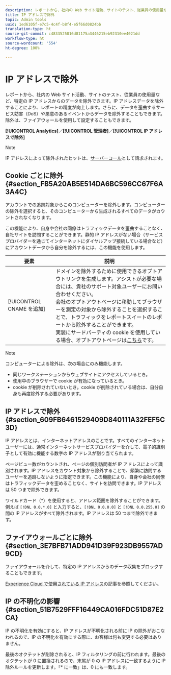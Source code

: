 ```yaml
---
description: レポートから、社内の Web サイト活動、サイトのテスト、従業員の使用量など、特定の IP アドレスからのデータを除外できます。IP アドレスデータを除外することにより、レポートの精度が向上します。さらに、データを歪曲するサービス妨害（DoS）や悪意のあるイベントからデータを除外することもできます。除外は、ファイアウォールを使用して設定することもできます。
title: IP アドレスで除外
topic: Admin tools
uuid: 1ed6105f-e7c5-4c4f-b8f4-e5f66d0824bb
translation-type: ht
source-git-commit: c4833525816d81175a3446215eb92310ee4021dd
workflow-type: ht
source-wordcount: '554'
ht-degree: 100%

---
```



# IP アドレスで除外

レポートから、社内の Web サイト活動、サイトのテスト、従業員の使用量など、特定の IP アドレスからのデータを除外できます。IP アドレスデータを除外することにより、レポートの精度が向上します。さらに、データを歪曲するサービス妨害（DoS）や悪意のあるイベントからデータを除外することもできます。除外は、ファイアウォールを使用して設定することもできます。

**[!UICONTROL Analytics]**／**[!UICONTROL 管理者]**／**[!UICONTROL IP アドレスで除外]**

>[!NOTE]
>
>IP アドレスによって除外されたヒットは、[サーバーコール](https://docs.adobe.com/content/help/ja-JP/analytics/technotes/terms.html)として請求されます。

## Cookie ごとに除外 {#section_FB5A20AB5E514DA6BC596CC67F6A3A4C}

アカウントでの追跡対象からこのコンピューターを除外します。コンピューターの除外を選択すると、そのコンピューターから生成されるすべてのデータがカウントされなくなります。

この機能により、自身や会社の同僚はトラフィックデータを歪曲することなく、自社サイトを訪問することができます。静的 IP アドレスがない場合（サービスプロバイダーを通じてインターネットにダイヤルアップ接続している場合など）にアカウントデータから自分を除外するには、この機能を使用します。

| 要素 | 説明 |
|--- |--- |
| [!UICONTROL CNAME を追加] | ドメインを除外するために使用できるオプトアウトリンクを生成します。アシストが必要な場合には、貴社のサポート対象ユーザーにお問い合わせください。<br>会社のオプトアウトページに移動してブラウザーを測定の対象から除外することを選択することで、トラフィックをレポートスイートのレポートから除外することができます。<br>実装にサードパーティの cookie を使用している場合、オプトアウトページは[こちら](https://democorp.112.2o7.net/optout.html?locale=ja_JP&amp;popup=true)です。 |

>[!NOTE]
>
>コンピューターによる除外は、次の場合にのみ機能します。
>
> * 同じワークステーションからウェブサイトにアクセスしているとき。
> * 使用中のブラウザーで cookie が有効になっているとき。
> * cookie が削除されていないとき。cookie が削除されている場合は、自分自身も再度除外する必要があります。


## IP アドレスで除外{#section_609FB6461529409D840111A32FEF5C3D}

IP アドレスとは、インターネットアドレスのことです。すべてのインターネットユーザーには、通常インターネットサービスプロバイダーを介して、電子的識別子として有効に機能する数字の IP アドレスが割り当てられます。

ページビュー数がカウントされ、ページの個別訪問者が IP アドレスによって識別されます。IP アドレスをカウント対象から除外することで、頻繁に訪問するユーザーを追跡しないように指定できます。この機能により、自身や会社の同僚はトラフィックデータを歪めることなく、サイトを訪問できます。IP アドレスは 50 つまで除外できます。

ワイルドカード（*）を使用すると、アドレス範囲を除外することができます。例えば `[!DNL 0.0.*.0]` と入力すると、`[!DNL 0.0.0.0]` と `[!DNL 0.0.255.0]` の間の IP アドレスがすべて除外されます。IP アドレスは 50 つまで除外できます。

## ファイアウォールごとに除外 {#section_3E7BFB71ADD941D39F923DB9557AD9CD}

ファイアウォールを介して、特定の IP アドレスからのデータ収集をブロックすることもできます。

[Experience Cloud で使用されている IP アドレス](https://helpx.adobe.com/jp/analytics/kb/adobe-ip-addresses.html)の記事を参照してください。

## IP の不明化の影響{#section_51B7529FFF16449CA016FDC51D87E2CA}

IP の不明化を有効にすると、IP アドレスが不明化される前に IP の除外がおこなわれるので、IP の不明化を有効にする際に、お客様は何も変更する必要はありません。

最後のオクテットが削除されると、IP フィルタリングの前に行われます。最後のオクテットが 0 に置換されるので、末尾が 0 の IP アドレスに一致するように IP 除外ルールを更新します。「* に一致」は、0 にも一致します。
